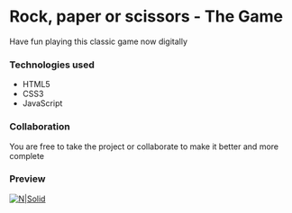 # Rock, paper or scissors - The Game
Have fun playing this classic game now digitally

### Technologies used
* HTML5
* CSS3
* JavaScript

### Collaboration
You are free to take the project or collaborate to make it better and more complete

### Preview
[![N|Solid](https://repository-images.githubusercontent.com/264963852/14fb3c80-98ea-11ea-99ea-41e198e33dfd)](https://devnaftan.github.io/proyects/rock-paper-scissors/)

